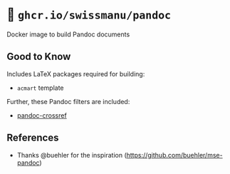 # 🐳 `ghcr.io/swissmanu/pandoc`

Docker image to build Pandoc documents

## Good to Know

Includes LaTeX packages required for building:

- `acmart` template

Further, these Pandoc filters are included:

- [pandoc-crossref](https://github.com/lierdakil/pandoc-crossref)

## References

- Thanks @buehler for the inspiration (https://github.com/buehler/mse-pandoc)
